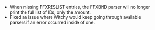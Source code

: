 * When missing FFXRESLIST entries, the FFXBND parser will no longer print the full list of IDs, only the amount.
* Fixed an issue where Witchy would keep going through available parsers if an error occurred inside of one.
